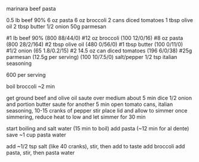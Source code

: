 marinara beef pasta

0.5 lb beef 90%
6 oz pasta
6 oz broccoli
2 cans diced tomatoes
1 tbsp olive oil
2 tbsp butter
1/2 onion
50g parmesan



#1 lb beef 90% (800 88/44/0)
#12 oz broccoli (100 12/0/16)
#8 oz pasta (800 28/2/164)
#2 tbsp olive oil (480 0/56/0)
#1 tbsp butter (100 0/11/0)
#1/2 onion (65 1.8/0.2/15)
#2 14.5 oz can diced tomatoes (196 6/0/38)
#25g parmesan (12.5g per serving) (100 10/7.5/0)
salt/pepper
1/2 tsp italian seasoning

600 per serving


boil broccoli ~2 min

get ground beef and olive oil
	saute over medium about 5 min
dice 1/2 onion and portion butter
	saute for another 5 min
open tomato cans, italian seasoning, 10-15 cranks of pepper
	stir
	place lid and allow to simmer
	once simmering, reduce heat to low and let simmer for 30 min

start boiling and salt water (15 min to boil)
add pasta (~12 min for al dente)
save ~1 cup pasta water

add ~1/2 tsp salt (like 40 cranks), stir, then add to taste
add broccoli
add pasta, stir, then pasta water
